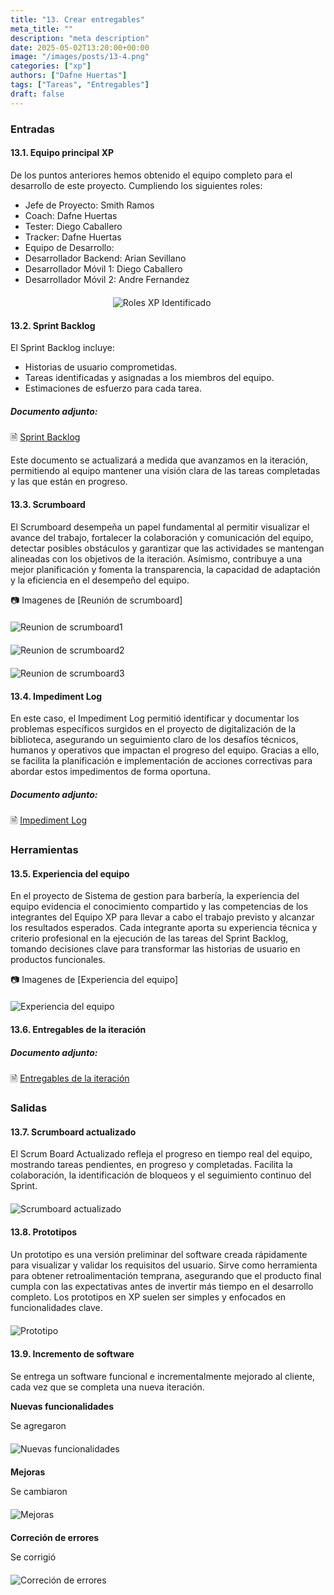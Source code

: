 ```yaml
---
title: "13. Crear entregables"
meta_title: ""
description: "meta description"
date: 2025-05-02T13:20:00+00:00
image: "/images/posts/13-4.png"
categories: ["xp"]
authors: ["Dafne Huertas"]
tags: ["Tareas", "Entregables"]
draft: false
---
```

### Entradas

#### 13.1. Equipo principal XP

De los puntos anteriores hemos obtenido el equipo completo para el desarrollo de este proyecto. Cumpliendo los siguientes roles:

- Jefe de Proyecto: Smith Ramos
- Coach: Dafne Huertas
- Tester: Diego Caballero
- Tracker: Dafne Huertas
- Equipo de Desarrollo:
- Desarrollador Backend: Arian Sevillano
- Desarrollador Móvil 1: Diego Caballero
- Desarrollador Móvil 2: Andre Fernandez

<img src="/images/xp/consolidado_roles.png" 
     alt="Roles XP Identificado" 
     style="display: block; margin: 20px auto; max-width: 35%;" />

#### 13.2. Sprint Backlog
El Sprint Backlog incluye:
- Historias de usuario comprometidas.
- Tareas identificadas y asignadas a los miembros del equipo.
- Estimaciones de esfuerzo para cada tarea.

##### **Documento adjunto:**
 🗎 [Sprint Backlog](https://docs.google.com/spreadsheets/d/1nYnzbE_RGJRdWk0OzwQJm9pGUs4zZNcP/edit?usp=sharing&ouid=105357714069578698229&rtpof=true&sd=true)

Este documento se actualizará a medida que avanzamos en la iteración, permitiendo al equipo mantener una visión clara de las tareas completadas y las que están en progreso.

#### 13.3. Scrumboard 
El Scrumboard desempeña un papel fundamental al permitir visualizar el avance del trabajo, fortalecer la colaboración y comunicación del equipo, detectar posibles obstáculos y garantizar que las actividades se mantengan alineadas con los objetivos de la iteración. Asímismo, contribuye a una mejor planificación y fomenta la transparencia, la capacidad de adaptación y la eficiencia en el desempeño del equipo.

 📷 Imagenes de [Reunión de scrumboard]
<img src="/images/xp/scrumboard1.jpg" 
     alt="Reunion de scrumboard1" 
     style="display: block; margin: 20px auto; max-width: 100%;" />

<img src="/images/xp/scrumboard2.jpg" 
     alt="Reunion de scrumboard2" 
     style="display: block; margin: 20px auto; max-width: 100%;" />

<img src="/images/xp/scrumboard3.jpg" 
     alt="Reunion de scrumboard3" 
     style="display: block; margin: 20px auto; max-width: 100%;" />

#### 13.4. Impediment Log
En este caso, el Impediment Log permitió identificar y documentar los problemas específicos surgidos en el proyecto de digitalización de la biblioteca, asegurando un seguimiento claro de los desafíos técnicos, humanos y operativos que impactan el progreso del equipo. Gracias a ello, se facilita la planificación e implementación de acciones correctivas para abordar estos impedimentos de forma oportuna.

##### **Documento adjunto:**
 🗎 [Impediment Log](https://docs.google.com/document/d/1BffCpf1HhRq9Woq6ISu1Drljpy4naYFnpLrb9-TX1Pw/edit?usp=sharing)

### Herramientas

#### 13.5. Experiencia del equipo
En el proyecto de Sistema de gestion para barbería, la experiencia del equipo evidencia el conocimiento compartido y las competencias de los integrantes del Equipo XP para llevar a cabo el trabajo previsto y alcanzar los resultados esperados. Cada integrante aporta su experiencia técnica y criterio profesional en la ejecución de las tareas del Sprint Backlog, tomando decisiones clave para transformar las historias de usuario en productos funcionales.

 📷 Imagenes de [Experiencia del equipo]
<img src="/images/xp/sprint_backlog.jpg" 
     alt="Experiencia del equipo" 
     style="display: block; margin: 20px auto; max-width: 100%;" />

#### 13.6. Entregables de la iteración

##### **Documento adjunto:**
 🗎 [Entregables de la iteración](https://drive.google.com/file/d/152H0MFRMDqHqEDzfZ-LjWIo1OlXo9cHp/view?usp=sharing)

### Salidas

#### 13.7. Scrumboard actualizado
El Scrum Board Actualizado refleja el progreso en tiempo real del equipo, mostrando tareas pendientes, en progreso y completadas. Facilita la colaboración, la identificación de bloqueos y el seguimiento continuo del Sprint.

<img src="/images/xp/scrumboard_xp.png" 
     alt="Scrumboard actualizado" 
     style="display: block; margin: 20px auto; max-width: 100%;" />

#### 13.8. Prototipos
Un prototipo es una versión preliminar del software creada rápidamente para visualizar y validar los requisitos del usuario. Sirve como herramienta para obtener retroalimentación temprana, asegurando que el producto final cumpla con las expectativas antes de invertir más tiempo en el desarrollo completo. Los prototipos en XP suelen ser simples y enfocados en funcionalidades clave.

<img src="/images/xp/prototipo.png" 
     alt="Prototipo" 
     style="display: block; margin: 20px auto; max-width: 100%;" />

#### 13.9. Incremento de software
Se entrega un software funcional e incrementalmente mejorado al cliente, cada vez que se completa una nueva iteración.

**Nuevas funcionalidades**

Se agregaron

<img src="/images/xp/nuevo.png" 
     alt="Nuevas funcionalidades" 
     style="display: block; margin: 20px auto; max-width: 100%;" />

**Mejoras**

Se cambiaron

<img src="/images/xp/mejora.png" 
     alt="Mejoras" 
     style="display: block; margin: 20px auto; max-width: 100%;" />

**Correción de errores**

Se corrigió

<img src="/images/xp/correccion.png" 
     alt="Correción de errores" 
     style="display: block; margin: 20px auto; max-width: 100%;" />
